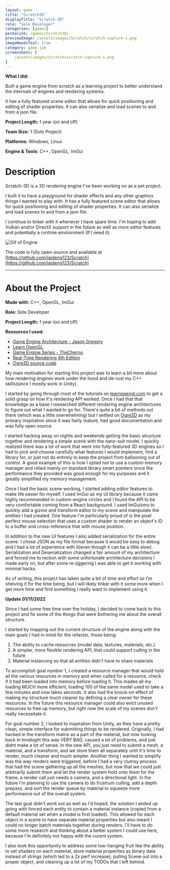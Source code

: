 ```yaml
---
layout: game
title: "Scratch3D"
displayTitle: "Scratch-3D"
role: "Sole Developer"
categories: [games]
permalink: /games/Scratch3D/
previewImage: /assets/images/Scratch/scratch-capture-1.png
imageNeedsText: true
category: game-jam
screenshots: [
    /assets/images/Scratch/scratch-capture-1.png
]
---
```


**What I did:**

Built a game engine from scratch as a learning project to better understand the internals of engines and rendering systems.

It has a fully featured scene editor that allows for quick positioning and editing of shader properties. It can also serialize and load scenes to and from a json file.

**Project Length:** 1 year (on and off)

**Team Size:** 1 (Solo Project)

**Platforms:** Windows, Linux

**Engine & Tools:** C++, OpenGL, ImGui
<!--more-->
# Description
Scratch-3D is a 3D rendering engine I've been working on as a pet project.

I built it to have a playground for shader effects and any other graphics things I wanted to play with. It has a fully featured scene editor that allows for quick positioning and editing of shader properties. It can also serialize and load scenes to and from a json file.

I continue to tinker with it whenever I have spare time. I'm hoping to add Vulkan and/or DirectX support in the future as well as more editor features and potentially a runtime environment (If I need it).

![Gif of Engine](/assets/images/Scratch/Scratch3D.gif)

The code is fully open-source and available at [https://github.com/jaideng123/Scratch](https://github.com/jaideng123/Scratch)

---
# About the Project
**Made with:** C++, OpenGL, ImGui

**Role:** Sole Developer

**Project Length:** 1 year (on and off)

**Resources I used:**
* [Game Engine Architecture - Jason Gregory](https://www.gameenginebook.com/)
* [Learn OpenGL](https://learnopengl.com/)
* [Game Engine Series - TheCherno](https://www.youtube.com/watch?v=JxIZbV_XjAs&list=PLlrATfBNZ98dC-V-N3m0Go4deliWHPFwT)
* [Real-Time Rendering 4th Edition](https://www.realtimerendering.com/)
* [Ogre3D source code](https://github.com/OGRECave/ogre)

My main motivation for starting this project was to learn a bit more about how rendering engines work under the hood and de-rust my C++ skills(since I mostly work in Unity).

I started by going through most of the tutorials on [learnopengl.com](learnopengl.com/) to get a solid grasp on how it's rendering API worked. Once I had that that knowledge as a base I researched different rendering engine architectures to figure out what I wanted to go for. There's quite a bit of methods out there (which was a little overwhelming) but I settled on [Ogre3D](ogre3d.org/) as my primary inspiration since it was fairly mature, had good documentation and was fully open source.

I started hacking away on nights and weekends getting the basic structure together and rendering a simple scene with the nano-suit model. I quickly realized there was a lot of work that went into fully-featured 3D engines so I had to pick and choose carefully what features I would implement, find a library for, or just not do entirely to keep the project from ballooning out of control. A good example of this is how I opted not to use a custom memory manager and relied mainly on standard library smart pointers since the performance they provided was good enough for my purposes and it greatly simplified my memory management.

Once I had the basic scene working, I started adding editor features to make life easier for myself. I used ImGui as my UI library because it came highly recommended in custom-engine circles and I found the API to be very comfortable coming from a React background. I used ImGuizmo to quickly add a gizmo and transform editor to my scene and manipulate the entities I had created. One feature I'm particularly proud of is the pixel perfect mouse selection that uses a custom shader to render an object's ID to a buffer and cross-reference that with mouse position.

In addition to the new UI features I also added serialization for the entire scene. I chose JSON as my file format because it would be easy to debug and I had a lot of experience with it(even though it can be a little slow). Serialization and Deserialization changed a fair amount of my architecture and forced me to reckon with some unfortunate architecture decisions I made early on, but after some re-jiggering I was able to get it working with minimal hacks.

As of writing, this project has taken quite a bit of time and effort so I'm shelving it for the time being, but I will likely tinker with it some more when I get more time and find something I really want to implement using it.

**Update 01/11/2022**

Since I had some free time over the holiday, I decided to come back to this project and fix some of the things that were bothering me about the overall structure.

I started by mapping out the current structure of the engine along with the main goals I had in mind for the refactor, those being:
1. The ability to cache resources (model data, textures, materials, etc.)
2. A simpler, more flexible rendering API, that could support culling in the future
3. Material instancing so that all entities didn't have to share materials

To accomplish goal number 1, I created a resource manager that would hold all the various resources in memory and when called for a resource, check if it had been loaded into memory before loading it. This madee all my loading MUCH more efficient, loading 100 of the same model used to take a few minutes and now takes seconds. It also had the knock-on effect of making my structure much cleaner by defining a clear owner for these resources. In the future this resource manager could also evict unused resources to free up memory, but right now the scale of my scenes don't really necessitate it.

For goal number 2, I looked to inspiration from Unity, as they have a pretty clean, simple interface for submitting things to be rendered. Originally, I had hacked in the transform matrix as a part of the material, but now looking back in hindsight this was VERY BAD, caused a lot of problems, and just didnt make a lot of sense. In the new API, you just need to submit a mesh, a material, and a transform, and we store them all separately until it's time to render, much cleaner and much simpler. Another thing I wanted to simplify was the way renders were triggered, before I had a very clumsy process that had the scene gathering up all the meshes, but now that we could just arbitrarily submit them and let the render system hold onto them for the frame, a render call just needs a camera, and a directional light. In the future I'm planning to use the camera to do frustrum culling, add a depth prepass, and sort the render queue by material to squeeze more performance out of the overall system.

The last goal didn't work out as well as I'd hoped, the solution I ended up going with forced each entity to contain a material instance (copied from a default material set when a model is first loaded). This allowed for each object in a scene to have separate material properties but also meant I could no longer batch materials together during renders. I'll have to do some more research and thinking about a better system I could use here, because I'm definitely not happy with the curent system.

I also took this opportunity to address some low-hanging fruit like the ability to set shaders on each material, store material properties as binary data instead of strings (which led to a 2x perf increase), pulling Scene out into a proper object, and cleaning up a lot of my TODOs that I left behind.
